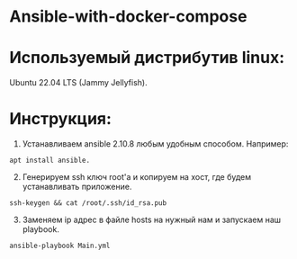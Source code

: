 # Ansible-with-docker-compose

# Используемый дистрибутив linux:
Ubuntu 22.04 LTS (Jammy Jellyfish).

# Инструкция:
1) Устанавливаем ansible 2.10.8 любым удобным способом. Например:
```
apt install ansible.
```  
2) Генерируем ssh ключ root'а и копируем на хост, где будем устанавливать приложение.
```
ssh-keygen && cat /root/.ssh/id_rsa.pub
```
3) Заменяем ip адрес в файле hosts на нужный нам и запускаем наш playbook.
```
ansible-playbook Main.yml
```
